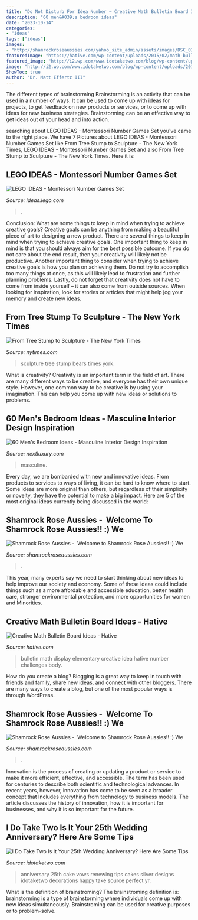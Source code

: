 ```yaml
---
title: "Do Not Disturb For Idea Number ~ Creative Math Bulletin Board Ideas"
description: "60 men&#039;s bedroom ideas"
date: "2023-10-14"
categories:
- "ideas"
tags: ["ideas"]
images:
- "http://shamrockroseaussies.com/yahoo_site_admin/assets/images/DSC_0289.95232924_std.jpg"
featuredImage: "https://hative.com/wp-content/uploads/2015/02/math-bulletin-board-ideas/10-math-bulletin-board.jpg"
featured_image: "http://i2.wp.com/www.idotaketwo.com/blog/wp-content/uploads/2014/02/e92fe9126a0bccd418bdfd91fb4423cb.jpg"
image: "http://i2.wp.com/www.idotaketwo.com/blog/wp-content/uploads/2014/02/e92fe9126a0bccd418bdfd91fb4423cb.jpg"
ShowToc: true
author: "Dr. Matt Effertz III"
---
```



The different types of brainstorming
Brainstorming is an activity that can be used in a number of ways. It can be used to come up with ideas for projects, to get feedback on new products or services, or to come up with ideas for new business strategies. Brainstorming can be an effective way to get ideas out of your head and into action.

	

		
searching about LEGO IDEAS - Montessori Number Games Set you've came to the right place. We have 7 Pictures about LEGO IDEAS - Montessori Number Games Set like From Tree Stump to Sculpture - The New York Times, LEGO IDEAS - Montessori Number Games Set and also From Tree Stump to Sculpture - The New York Times. Here it is:
		
    
## LEGO IDEAS - Montessori Number Games Set

<img loading=lazy src="https://ideascdn.lego.com/media/generate/entity/lego_ci/project/1b879bec-b589-4646-a017-f24fb3ca5808/1/resize:1600:900/native" onerror="this.onerror=null;this.src='https://tse2.mm.bing.net/th?id=OIP.mgvCkEqK6bwMSP3g6D4icAHaFj&amp;pid=15.1';" alt="LEGO IDEAS - Montessori Number Games Set">

_Source: ideas.lego.com_

>. 

	

Conclusion: What are some things to keep in mind when trying to achieve creative goals?
Creative goals can be anything from making a beautiful piece of art to designing a new product. There are several things to keep in mind when trying to achieve creative goals. One important thing to keep in mind is that you should always aim for the best possible outcome. If you do not care about the end result, then your creativity will likely not be productive. Another important thing to consider when trying to achieve creative goals is how you plan on achieving them. Do not try to accomplish too many things at once, as this will likely lead to frustration and further planning problems. Lastly, do not forget that creativity does not have to come from inside yourself – it can also come from outside sources. When looking for inspiration, look for stories or articles that might help jog your memory and create new ideas.

    
## From Tree Stump To Sculpture - The New York Times

<img loading=lazy src="http://static01.nyt.com/images/2013/03/21/garden/21QNA3/21QNA3-blog427.jpg" onerror="this.onerror=null;this.src='https://tse2.mm.bing.net/th?id=OIP.v6_OlCWzH0n99oijdCm1mQAAAA&amp;pid=15.1';" alt="From Tree Stump to Sculpture - The New York Times">

_Source: nytimes.com_

>sculpture tree stump bears times york. 

	

What is creativity?
Creativity is an important term in the field of art. There are many different ways to be creative, and everyone has their own unique style. However, one common way to be creative is by using your imagination. This can help you come up with new ideas or solutions to problems.

    
## 60 Men&#039;s Bedroom Ideas - Masculine Interior Design Inspiration

<img loading=lazy src="https://nextluxury.com/wp-content/uploads/modern-bedroom-ideas-for-men.jpg" onerror="this.onerror=null;this.src='https://tse2.mm.bing.net/th?id=OIP.WlHPbCiGBGbRYbTKaMP8TQHaJ4&amp;pid=15.1';" alt="60 Men&#039;s Bedroom Ideas - Masculine Interior Design Inspiration">

_Source: nextluxury.com_

>masculine. 

	

Every day, we are bombarded with new and innovative ideas. From products to services to ways of living, it can be hard to know where to start. Some ideas are more original than others, but regardless of their simplicity or novelty, they have the potential to make a big impact. Here are 5 of the most original ideas currently being discussed in the world: 

    
## Shamrock Rose Aussies - ﻿﻿﻿ Welcome To Shamrock Rose Aussies!! :) We

<img loading=lazy src="http://shamrockroseaussies.com/yahoo_site_admin/assets/images/DSC_0289.95232924_std.jpg" onerror="this.onerror=null;this.src='https://tse4.mm.bing.net/th?id=OIP.z9znbskWlxOMTlFL4y3l4AHaF3&amp;pid=15.1';" alt="Shamrock Rose Aussies - ﻿﻿﻿ Welcome to Shamrock Rose Aussies!! :) We">

_Source: shamrockroseaussies.com_

>. 

	

This year, many experts say we need to start thinking about new ideas to help improve our society and economy. Some of these ideas could include things such as a more affordable and accessible education, better health care, stronger environmental protection, and more opportunities for women and Minorities.

    
## Creative Math Bulletin Board Ideas - Hative

<img loading=lazy src="https://hative.com/wp-content/uploads/2015/02/math-bulletin-board-ideas/10-math-bulletin-board.jpg" onerror="this.onerror=null;this.src='https://tse1.mm.bing.net/th?id=OIP.9rzxnoQAP2h4aTIkZ1wSywHaJk&amp;pid=15.1';" alt="Creative Math Bulletin Board Ideas - Hative">

_Source: hative.com_

>bulletin math display elementary creative idea hative number challenges body. 

	

How do you create a blog?
Blogging is a great way to keep in touch with friends and family, share new ideas, and connect with other bloggers. There are many ways to create a blog, but one of the most popular ways is through WordPress.

    
## Shamrock Rose Aussies - ﻿﻿﻿ Welcome To Shamrock Rose Aussies!! :) We

<img loading=lazy src="http://shamrockroseaussies.com/yahoo_site_admin/assets/images/DSC_0061.262180039_std.JPG" onerror="this.onerror=null;this.src='https://tse4.mm.bing.net/th?id=OIP.F8ke_kyOo-K187VSgFiNLQHaFR&amp;pid=15.1';" alt="Shamrock Rose Aussies - ﻿﻿﻿ Welcome to Shamrock Rose Aussies!! :) We">

_Source: shamrockroseaussies.com_

>. 

	

Innovation is the process of creating or updating a product or service to make it more efficient, effective, and accessible. The term has been used for centuries to describe both scientific and technological advances. In recent years, however, innovation has come to be seen as a broader concept that Includes everything from technology to business models. The article discusses the history of innovation, how it is important for businesses, and why it is so important for the future.

    
## I Do Take Two Is It Your 25th Wedding Anniversary? Here Are Some Tips

<img loading=lazy src="http://i2.wp.com/www.idotaketwo.com/blog/wp-content/uploads/2014/02/e92fe9126a0bccd418bdfd91fb4423cb.jpg" onerror="this.onerror=null;this.src='https://tse4.mm.bing.net/th?id=OIP.sPuMZo8FmaoAWNtSQ8HROgHaLD&amp;pid=15.1';" alt="I Do Take Two Is It Your 25th Wedding Anniversary? Here Are Some Tips">

_Source: idotaketwo.com_

>anniversary 25th cake vows renewing tips cakes silver designs idotaketwo decorations happy take source perfect yr. 

	

What is the definition of brainstroming?
The brainstroming definition is:
brainstorming is a type of brainstorming where individuals come up with new ideas simultaneously. Brainstroming can be used for creative purposes or to problem-solve.

